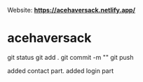 Website: **https://acehaversack.netlify.app/**

# acehaversack

git status
git add .
git commit -m ""
git push

added contact part.
 added login part
